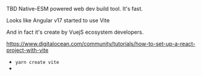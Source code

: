 TBD
Native-ESM powered web dev build tool. It's fast.

Looks like Angular v17 started to use Vite

And in fact it's create by VuejS ecosystem developers.

https://www.digitalocean.com/community/tutorials/how-to-set-up-a-react-project-with-vite

- `yarn create vite`
- 
